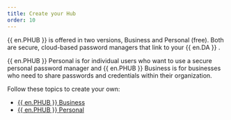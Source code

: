 ```yaml
---
title: Create your Hub
order: 10
---
```

{{ en.PHUB }} is offered in two versions, Business and Personal (free). Both are secure, cloud-based password managers that link to your {{ en.DA }} .  

{{ en.PHUB }} Personal is for individual users who want to use a secure personal password manager and {{ en.PHUB }} Business is for businesses who need to share passwords and credentials within their organization.  

Follow these topics to create your own:  

* [{{ en.PHUB }} Business](/hub/getting-started/create-hub/hub-business/)  
* [{{ en.PHUB }} Personal](/hub/getting-started/create-hub/hub-personal/)  

